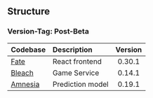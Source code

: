 ## Structure

### Version-Tag: Post-Beta

|   Codebase            |   Description         |    Version    |
|   :-------            |   :----------         |   :-------:   |
| [Fate](./fate)        |   React frontend      |   0.30.1      |
| [Bleach](./bleach)    |   Game Service        |   0.14.1      |
| [Amnesia](./amnesia)  |   Prediction model    |   0.19.1      |
